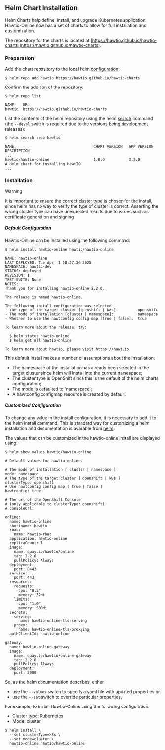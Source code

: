 ## Helm Chart Installation

Helm Charts help define, install, and upgrade Kubernetes application. Hawtio-Online now has a set of charts to allow for full installation and customization.

The repository for the charts is located at [https://hawtio.github.io/hawtio-charts](https://hawtio.github.io/hawtio-charts).

### Preparation

Add the chart repository to the local helm [configuration](https://helm.sh/docs/helm/helm_repo_add):
```
$ helm repo add hawtio https://hawtio.github.io/hawtio-charts
```

Confirm the addition of the repository:
```
$ helm repo list

NAME    URL
hawtio  https://hawtio.github.io/hawtio-charts
```

List the contents of the helm repository using the helm [search](https://helm.sh/docs/helm/helm_search_repo) command (the `--devel` switch is required due to the versions being development releases):
```
$ helm search repo hawtio

NAME                                    CHART VERSION   APP VERSION     DESCRIPTION
...
hawtio/hawtio-online                    1.0.0           2.2.0           A Helm chart for installing HawtIO
...
```

### Installation

> [!WARNING]
> It is important to ensure the correct cluster type is chosen for the install, since helm has no way to verify the type of cluster is correct. Asserting the wrong cluster type can have unexpected results due to issues such as certificate generation and signing

##### Default Configuration

Hawtio-Online can be installed using the following command:
```
$ helm install hawtio-online hawtio/hawtio-online

NAME: hawtio-online
LAST DEPLOYED: Tue Apr  1 18:27:36 2025
NAMESPACE: hawtio-dev
STATUS: deployed
REVISION: 1
TEST SUITE: None
NOTES:
Thank you for installing hawtio-online 2.2.0.

The release is named hawtio-online.

The following install configuration was selected
- The type of the target cluster [openshift | k8s]:         openshift
- The mode of installation [cluster | namespace]:           namespace
- Whether to use the hawtconfig config map [true | false]:  true

To learn more about the release, try:

  $ helm status hawtio-online
  $ helm get all hawtio-online

To learn more about hawtio, please visit https://hawt.io.
```
This default install makes a number of assumptions about the installation:
* The namespace of the installation has already been selected in the target cluster since helm will install into the current namespace;
* The cluster type is OpenShift since this is the default of the helm charts configuration;
* The mode is defaulted to 'namespace';
* A hawtconfig configmap resource is created by default.


##### Customized Configuration

To change any value in the install configuration, it is necessary to add it to the helm install command. This is standard way for customizing a helm installation and documentation is available from [helm](https://helm.sh/docs/intro/using_helm/#customizing-the-chart-before-installing).

The values that can be customized in the hawtio-online install are displayed using:
```
$ helm show values hawtio/hawtio-online

# Default values for hawtio-online.

# The mode of installation [ cluster | namespace ]
mode: namespace
# The type of the target cluster [ openshift | k8s ]
clusterType: openshift
# Use hawtconfig config map [ true | false ]
hawtconfig: true

# The url of the OpenShift Console
# (only applicable to clusterType: openshift)
# consoleUrl:

online:
  name: hawtio-online
  shortname: hawtio
  rbac:
    name: hawtio-rbac
  application: hawtio-online
  replicaCount: 1
  image:
    name: quay.io/hawtio/online
    tag: 2.2.0
    pullPolicy: Always
  deployment:
    port: 8443
  service:
    port: 443
  resources:
    requests:
      cpu: "0.2"
      memory: 32Mi
    limits:
      cpu: "1.0"
      memory: 500Mi
  secrets:
    serving:
      name: hawtio-online-tls-serving
    proxy:
      name: hawtio-online-tls-proxying
  authClientId: hawtio-online

gateway:
  name: hawtio-online-gateway
  image:
    name: quay.io/hawtio/online-gateway
    tag: 2.2.0
    pullPolicy: Always
  deployment:
    port: 3000
```

So, as the helm documentation describes, either
* use the `--values` switch to specify a yaml file with updated properties or
* use the `--set` switch to override particular properties.

For example, to install Hawtio-Online using the following configuration:
* Cluster type: Kubernetes
* Mode: cluster
```
$ helm install \
  --set clusterType=k8s \
  --set mode=cluster \
  hawtio-online hawtio/hawtio-online
```
